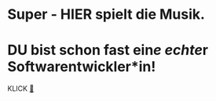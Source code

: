 # Super - HIER spielt die Musik.

# DU bist schon fast ein*e echte*r Softwarentwickler*in!

KLICK
[🔑](https://publicsun.org)

